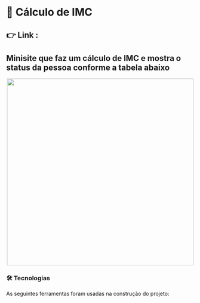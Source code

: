 # 🔰 Cálculo de IMC
## 👉 Link :  
## Minisite que faz um cálculo de IMC e mostra o status da pessoa conforme a tabela abaixo

<p align="center">
  <img src="https://www.ricardogozzano.com.br/wp-content/uploads/2020/03/tabela_imc.png" width="500px">
</p>

### 🛠 Tecnologias

As seguintes ferramentas foram usadas na construção do projeto:

